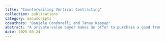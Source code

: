 ```yaml
---
title: "Countervailing Vertical Contracting"
collection: publications
category: manuscripts
coauthors: "Daniele Condorelli and Tanay Kasyap"
abstract: "A private-value buyer makes an offer to purchase a good from a supplier with private-cost. Prior to trading and observing cost, the supplier must acquire a license from a monopolist. Licensing is public and payment depends on the subsequent sale’s terms. The monopolist’s optimal contract uses royalties to implement price-maintenance clauses that countervail against buyer-power. Royalties can be negative at higher price levels to allow screening of buyers. They incentivise high-cost suppliers to sell below-cost, motivating high-value buyers to separate from low-value ones by offering higher prices. Welfare effects of such licensing are ambiguous because reversing bargaining power can increase trade."
date: 2025-03-24
---
```


